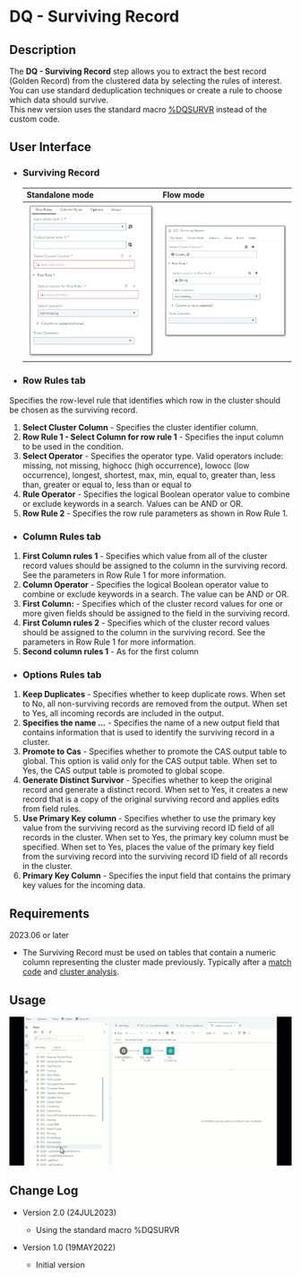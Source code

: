# DQ - Surviving Record
 
## Description

The **DQ - Surviving Record** step allows you to extract the best record (Golden Record) from the clustered data by selecting the rules of interest. You can use standard deduplication techniques or create a rule to choose which data should survive.  
This new version uses the standard macro [%DQSURVR](https://go.documentation.sas.com/doc/en/dqcdc/default/dqclref/p1i32jjeybfcb7n19tzfasbzdcb9.htm) instead of the custom code.  
  
## User Interface  

* ### Surviving Record ###

   | Standalone mode | Flow mode |
   | --- | --- |                  
   | ![](img/dqsurviving-tabrowrules-standalone.png) | ![](img/dqsurviving-tabrowrules-flowmode.png) |
  
* ### Row Rules tab ###  
Specifies the row-level rule that identifies which row in the cluster should be chosen as the surviving record.  

1. **Select Cluster Column** - Specifies the cluster identifier column.  
2. **Row Rule 1 - Select Column for row rule 1** - Specifies the input column to be used in the condition.
3. **Select Operator** - Specifies the operator type. Valid operators include: missing, not missing, highocc (high occurrence), lowocc (low occurrence), longest, shortest, max, min, equal to, greater than, less than, greater or equal to, less than or equal to
4. **Rule Operator** - Specifies the logical Boolean operator value to combine or exclude keywords in a search. Values can be AND or OR.
5. **Row Rule 2** - Specifies the row rule parameters as shown in Row Rule 1.  
  
* ### Column Rules tab ###  
1. **First Column rules 1** - Specifies which value from all of the cluster record values should be assigned to the column in the surviving record. See the parameters in Row Rule 1 for more information.  
2. **Column Operator** - Specifies the logical Boolean operator value to combine or exclude keywords in a search. The value can be AND or OR.     
3. **First Column:** - Specifies which of the cluster record values for one or more given fields should be assigned to the field in the surviving record.
4. **First Column rules 2** - Specifies which of the cluster record values should be assigned to the column in the surviving record. See the parameters in Row Rule 1 for more information.  
5. **Second column rules 1** - As for the first column
 
* ### Options Rules tab ###  
  
1. **Keep Duplicates** - Specifies whether to keep duplicate rows. When set to No, all non-surviving records are removed from the output. When set to Yes, all incoming records are included in the output.  
2. **Specifies the name ...** - Specifies the name of a new output field that contains information that is used to identify the surviving record in a cluster.  
3. **Promote to Cas** - Specifies whether to promote the CAS output table to global. This option is valid only for the CAS output table. When set to Yes, the CAS output table is promoted to global scope.  
4. **Generate Distinct Survivor** - Specifies whether to keep the original record and generate a distinct record. When set to Yes, it creates a new record that is a copy of the original surviving record and applies edits from field rules.  
5. **Use Primary Key column** - Specifies whether to use the primary key value from the surviving record as the surviving record ID field of all records in the cluster. When set to Yes, the primary key column must be specified. When set to Yes, places the value of the primary key field from the surviving record into the surviving record ID field of all records in the cluster.  
6. **Primary Key Column** - Specifies the input field that contains the primary key values for the incoming data.  
  

## Requirements

2023.06 or later

* The Surviving Record must be used on tables that contain a numeric column representing the cluster made previously. Typically after a [match code](<https://github.com/sassoftware/sas-studio-custom-steps/blob/main/DQ%20-%20Match%20Code/README.md>) and [cluster analysis](<https://github.com/sassoftware/sas-studio-custom-steps/blob/main/DQ%20-%20Clustering/README.md>).  

## Usage

![Using the DQ - Surviving Record](img/dqsurvivingrecord-demo.gif)  

## Change Log

* Version 2.0 (24JUL2023)
    * Using the standard macro %DQSURVR  
  	
* Version 1.0 (19MAY2022)
    * Initial version  
	